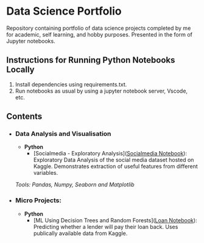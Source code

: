 # Data Science Portfolio
Repository containing portfolio of data science projects completed by me for academic, self learning, and hobby purposes. Presented in the form of Jupyter notebooks.

## Instructions for Running Python Notebooks Locally
1. Install dependencies using requirements.txt.
2. Run notebooks as usual by using a jupyter notebook server, Vscode, etc.

## Contents

- ### Data Analysis and Visualisation
	- __Python__
		- [Socialmedia - Exploratory Analysis]([Socialmedia Notebook](https://github.com/MarBenitez/data-science-portfolio/blob/main/socialmedia%20EDA/socialmedia_EDA.ipynb)): Exploratory Data Analysis of the social media dataset hosted on Kaggle. Demonstrates extraction of useful features from different variables.
		
	_Tools: Pandas, Numpy, Seaborn and Matplotlib_


- ### Micro Projects: 

	- __Python__
		 -  [ML Using Decision Trees and Random Forests]([Loan Notebook]()): Predicting whether a lender will pay their loan back. Uses publically available data from Kaggle.

